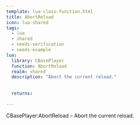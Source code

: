 ```yaml
---
template: lua-class-function.html
title: AbortReload
icon: lua-shared
tags:
  - lua
  - shared
  - needs-verification
  - needs-example
lua:
  library: CBasePlayer
  function: AbortReload
  realm: shared
  description: "Abort the current reload."
  
  
  returns:
    
---
```


<div class="lua__search__keywords">
CBasePlayer:AbortReload &#x2013; Abort the current reload.
</div>
